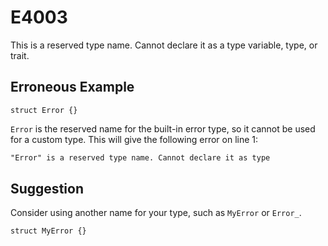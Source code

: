 # E4003

This is a reserved type name. Cannot declare it as a type variable, type, or trait.

## Erroneous Example

```moonbit
struct Error {}
```

`Error` is the reserved name for the built-in error type, so it cannot be used for a
custom type. This will give the following error on line 1:

```default
"Error" is a reserved type name. Cannot declare it as type
```

## Suggestion

Consider using another name for your type, such as `MyError` or `Error_`.

```moonbit
struct MyError {}
```
